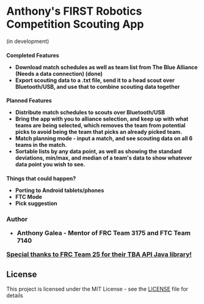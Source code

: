 # Anthony's FIRST Robotics Competition Scouting App
<p>(in development)</p>

<h4>Completed Features</h>
<ul>
<li>Download match schedules as well as team list from The Blue Alliance (Needs a data connection) (done)
<li>Export scouting data to a .txt file, send it to a head scout over Bluetooth/USB, and use that to combine scouting data together
</ul>

<h4>Planned Features</h>
<ul>
<li>Distribute match schedules to scouts over Bluetooth/USB 
<li>Bring the app with you to alliance selection, and keep up with what teams are being selected, which removes
 the team from potential picks to avoid being the team that picks an already picked team.
<li>Match planning mode - input a match, and see scouting data on all 6 teams in the match.
<li>Sortable lists by any data point, as well as showing the standard deviations, min/max, and median of a team's data to show whatever data point you wish to see.
</ul>

<h4>Things that could happen?</h>
<ul>
<li>Porting to Android tablets/phones
<li>FTC Mode
<li>Pick suggestion
</ul>


<h3>Author</h>

<ul>
<li><b>Anthony Galea</b> - Mentor of FRC Team 3175 and FTC Team 7140
</ul>

<b>[Special thanks to FRC Team 25 for their TBA API Java library!](https://github.com/RaiderRobotix/blue-alliance-api-java-library)</b>

## License

This project is licensed under the MIT License - see the [LICENSE](LICENSE) file for details